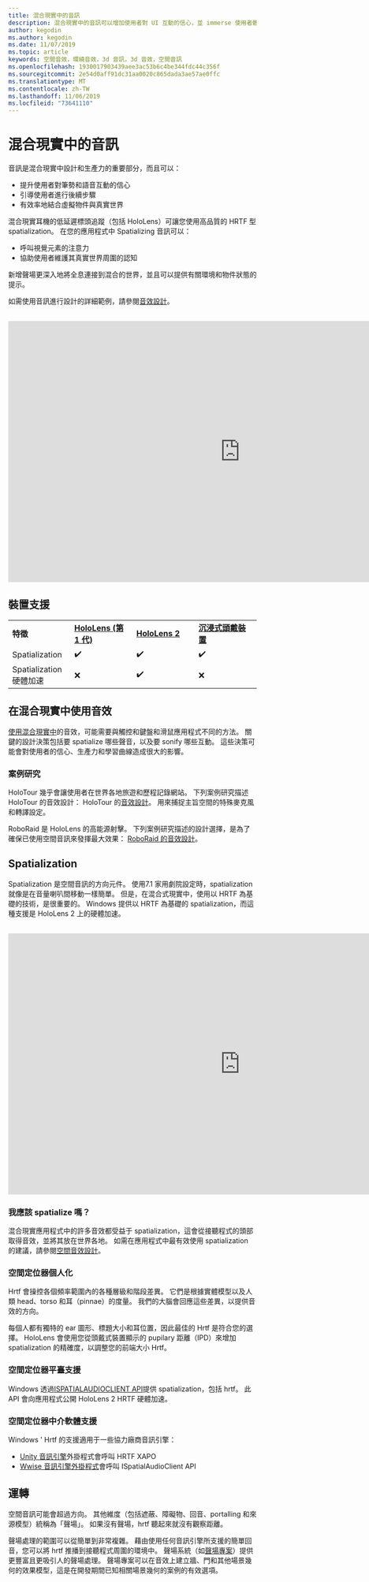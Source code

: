 ```yaml
---
title: 混合現實中的音訊
description: 混合現實中的音訊可以增加使用者對 UI 互動的信心，並 immerse 使用者體驗。
author: kegodin
ms.author: kegodin
ms.date: 11/07/2019
ms.topic: article
keywords: 空間音效，環繞音效，3d 音訊，3d 音效，空間音訊
ms.openlocfilehash: 1930017903439aee3ac53b6c4be344fdc44c356f
ms.sourcegitcommit: 2e54d0aff91dc31aa0020c865dada3ae57ae0ffc
ms.translationtype: MT
ms.contentlocale: zh-TW
ms.lasthandoff: 11/06/2019
ms.locfileid: "73641110"
---
```

# <a name="audio-in-mixed-reality"></a>混合現實中的音訊
音訊是混合現實中設計和生產力的重要部分，而且可以：
* 提升使用者對筆勢和語音互動的信心
* 引導使用者進行後續步驟
* 有效率地結合虛擬物件與真實世界

混合現實耳機的低延遲標頭追蹤（包括 HoloLens）可讓您使用高品質的 HRTF 型 spatialization。 在您的應用程式中 Spatializing 音訊可以：
* 呼叫視覺元素的注意力
* 協助使用者維護其真實世界周圍的認知

新增聲場更深入地將全息連接到混合的世界，並且可以提供有關環境和物件狀態的提示。

如需使用音訊進行設計的詳細範例，請參閱[音效設計](spatial-sound-design.md)。

<br>

<iframe width="940" height="530" src="https://www.youtube.com/embed/PTPvx7mDon4" frameborder="0" allow="accelerometer; autoplay; encrypted-media; gyroscope; picture-in-picture" allowfullscreen></iframe>

## <a name="device-support"></a>裝置支援

<table>
    <colgroup>
    <col width="25%" />
    <col width="25%" />
    <col width="25%" />
    <col width="25%" />
    </colgroup>
    <tr>
        <td><strong>特徵</strong></td>
        <td><a href="hololens-hardware-details.md"><strong>HoloLens (第 1 代)</strong></a></td>
        <td><a href="https://docs.microsoft.com/hololens/hololens2-hardware"><strong>HoloLens 2</strong></td>
        <td><a href="immersive-headset-hardware-details.md"><strong>沉浸式頭戴裝置</strong></a></td>
    </tr>
     <tr>
        <td>Spatialization</td>
        <td>✔️</td>
        <td>✔️</td>
        <td>✔️</td>
    </tr>
     <tr>
        <td>Spatialization 硬體加速</td>
        <td>❌</td>
        <td>✔️</td>
        <td>❌</td>
    </tr>
</table>

## <a name="using-sounds-in-mixed-reality"></a>在混合現實中使用音效
[使用混合現實中](spatial-sound-design.md)的音效，可能需要與觸控和鍵盤和滑鼠應用程式不同的方法。 關鍵的設計決策包括要 spatialize 哪些聲音，以及要 sonify 哪些互動。 這些決策可能會對使用者的信心、生產力和學習曲線造成很大的影響。

### <a name="case-studies"></a>案例研究
HoloTour 幾乎會讓使用者在世界各地旅遊和歷程記錄網站。 下列案例研究描述 HoloTour 的音效設計： HoloTour 的[音效設計](case-study-spatial-sound-design-for-holotour.md)。 用來捕捉主旨空間的特殊麥克風和轉譯設定。

RoboRaid 是 HoloLens 的高能源射擊。 下列案例研究描述的設計選擇，是為了確保已使用空間音訊來發揮最大效果： [RoboRaid 的音效設計](case-study-using-spatial-sound-in-roboraid.md)。

## <a name="spatialization"></a>Spatialization
Spatialization 是空間音訊的方向元件。 使用7.1 家用劇院設定時，spatialization 就像是在音量喇叭間移動一樣簡單。 但是，在混合式現實中，使用以 HRTF 為基礎的技術，是很重要的。 Windows 提供以 HRTF 為基礎的 spatialization，而這種支援是 HoloLens 2 上的硬體加速。

<br>

<iframe width="940" height="530" src="https://www.youtube.com/embed/aB3TDjYklmo" frameborder="0" allow="accelerometer; autoplay; encrypted-media; gyroscope; picture-in-picture" allowfullscreen></iframe>

### <a name="should-i-spatialize"></a>我應該 spatialize 嗎？
混合現實應用程式中的許多音效都受益于 spatialization，這會從接聽程式的頭部取得音效，並將其放在世界各地。 如需在應用程式中最有效使用 spatialization 的建議，請參閱[空間音效設計](spatial-sound-design.md)。

### <a name="spatializer-personalization"></a>空間定位器個人化
Hrtf 會操控各個頻率範圍內的各種層級和階段差異。 它們是根據實體模型以及人類 head、torso 和耳（pinnae）的度量。 我們的大腦會回應這些差異，以提供音效的方向。 

每個人都有獨特的 ear 圖形、標題大小和耳位置，因此最佳的 Hrtf 是符合您的選擇。 HoloLens 會使用您從頭戴式裝置顯示的 pupilary 距離（IPD）來增加 spatialization 的精確度，以調整您的前端大小 Hrtf。

### <a name="spatializer-platform-support"></a>空間定位器平臺支援
Windows 透過[ISPATIALAUDIOCLIENT API](https://docs.microsoft.com/windows/win32/coreaudio/spatial-sound)提供 spatialization，包括 hrtf。 此 API 會向應用程式公開 HoloLens 2 HRTF 硬體加速。

### <a name="spatializer-middleware-support"></a>空間定位器中介軟體支援
Windows ' Hrtf 的支援適用于一些協力廠商音訊引擎：
* [Unity 音訊引擎](spatial-sound-in-unity.md)外掛程式會呼叫 HRTF XAPO
* [Wwise 音訊引擎外掛程式](https://www.audiokinetic.com/products/plug-ins/msspatial/)會呼叫 ISpatialAudioClient API

## <a name="acoustics"></a>運轉
空間音訊可能會超過方向。 其他維度（包括遮蔽、障礙物、回音、portalling 和來源模型）統稱為「聲場」。 如果沒有聲場，hrtf 聽起來就沒有觀察距離。

聲場處理的範圍可以從簡單到非常複雜。 藉由使用任何音訊引擎所支援的簡單回音，您可以將 hrtf 推播到接聽程式周圍的環境中。 聲場系統（如[聲場專案](https://aka.ms/acoustics)）提供更豐富且更吸引人的聲場處理。 聲場專案可以在音效上建立牆、門和其他場景幾何的效果模型，這是在開發期間已知相關場景幾何的案例的有效選項。

